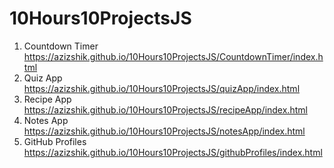# 10Hours10ProjectsJS

1. Countdown Timer https://azizshik.github.io/10Hours10ProjectsJS/CountdownTimer/index.html <br>
2. Quiz App https://azizshik.github.io/10Hours10ProjectsJS/quizApp/index.html <br>
3. Recipe App https://azizshik.github.io/10Hours10ProjectsJS/recipeApp/index.html <br>
4. Notes App https://azizshik.github.io/10Hours10ProjectsJS/notesApp/index.html <br>
5. GitHub Profiles https://azizshik.github.io/10Hours10ProjectsJS/githubProfiles/index.html <br>
